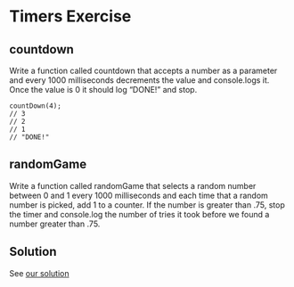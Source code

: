 # Timers Exercise
## countdown

Write a function called countdown that accepts a number as a parameter and every 1000 milliseconds decrements the value and console.logs it. Once the value is 0 it should log “DONE!” and stop.

```
countDown(4);
// 3
// 2
// 1
// "DONE!"
```

## randomGame

Write a function called randomGame that selects a random number between 0 and 1 every 1000 milliseconds and each time that a random number is picked, add 1 to a counter. If the number is greater than .75, stop the timer and console.log the number of tries it took before we found a number greater than .75.

## Solution

See [our solution](http://curric.rithmschool.com/springboard/exercises/js-timers/)
